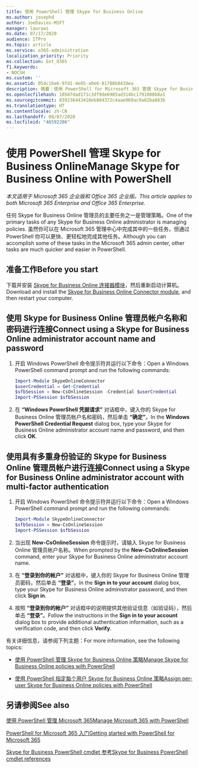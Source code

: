 ```yaml
---
title: 使用 PowerShell 管理 Skype for Business Online
ms.author: josephd
author: JoeDavies-MSFT
manager: laurawi
ms.date: 07/17/2020
audience: ITPro
ms.topic: article
ms.service: o365-administration
localization_priority: Priority
ms.collection: Ent_O365
f1.keywords:
- NOCSH
ms.custom: ''
ms.assetid: 054c16e6-9fd1-4e85-a0e6-81788b8410ea
description: 摘要：使用 PowerShell for Microsoft 365 管理 Skype for Business Online 策略、每用户策略和会议设置。
ms.openlocfilehash: 10587dad171c3df9de6985ad314bc1791080b8a1
ms.sourcegitcommit: 839236443410eb804372c4aae969ac9a82ba683b
ms.translationtype: HT
ms.contentlocale: zh-CN
ms.lasthandoff: 08/07/2020
ms.locfileid: "46592206"
---
```

# <a name="manage-skype-for-business-online-with-powershell"></a><span data-ttu-id="ba079-103">使用 PowerShell 管理 Skype for Business Online</span><span class="sxs-lookup"><span data-stu-id="ba079-103">Manage Skype for Business Online with PowerShell</span></span>

<span data-ttu-id="ba079-104">*本文适用于 Microsoft 365 企业版和 Office 365 企业版。*</span><span class="sxs-lookup"><span data-stu-id="ba079-104">*This article applies to both Microsoft 365 Enterprise and Office 365 Enterprise.*</span></span>

<span data-ttu-id="ba079-105">任何 Skype for Business Online 管理员的主要任务之一是管理策略。</span><span class="sxs-lookup"><span data-stu-id="ba079-105">One of the primary tasks of any Skype for Business Online administrator is managing policies.</span></span> <span data-ttu-id="ba079-106">虽然你可以在 Microsoft 365 管理中心中完成其中的一些任务，但通过 PowerShell 你可以更快、更轻松地完成其他任务。</span><span class="sxs-lookup"><span data-stu-id="ba079-106">Although you can accomplish some of these tasks in the Microsoft 365 admin center, other tasks are much quicker and easier in PowerShell.</span></span> 

## <a name="before-you-start"></a><span data-ttu-id="ba079-107">准备工作</span><span class="sxs-lookup"><span data-stu-id="ba079-107">Before you start</span></span>

<span data-ttu-id="ba079-108">下载并安装 [Skype for Business Online 连接器模块](https://www.microsoft.com/download/details.aspx?id=39366)，然后重新启动计算机。</span><span class="sxs-lookup"><span data-stu-id="ba079-108">Download and install the [Skype for Business Online Connector module](https://www.microsoft.com/download/details.aspx?id=39366), and then restart your computer.</span></span>


## <a name="connect-using-a-skype-for-business-online-administrator-account-name-and-password"></a><span data-ttu-id="ba079-109">使用 Skype for Business Online 管理员帐户名称和密码进行连接</span><span class="sxs-lookup"><span data-stu-id="ba079-109">Connect using a Skype for Business Online administrator account name and password</span></span>

1. <span data-ttu-id="ba079-110">开启 Windows PowerShell 命令提示符并运行以下命令：</span><span class="sxs-lookup"><span data-stu-id="ba079-110">Open a Windows PowerShell command prompt and run the following commands:</span></span> 
    
   ```powershell
   Import-Module SkypeOnlineConnector
   $userCredential = Get-Credential
   $sfbSession = New-CsOnlineSession -Credential $userCredential
   Import-PSSession $sfbSession
   ```

2. <span data-ttu-id="ba079-111">在 **“Windows PowerShell 凭据请求”** 对话框中，键入你的 Skype for Business Online 管理员帐户名和密码，然后单击 **“确定”**。</span><span class="sxs-lookup"><span data-stu-id="ba079-111">In the **Windows PowerShell Credential Request** dialog box, type your Skype for Business Online administrator account name and password, and then click **OK**.</span></span>


## <a name="connect-using-a-skype-for-business-online-administrator-account-with-multi-factor-authentication"></a><span data-ttu-id="ba079-112">使用具有多重身份验证的 Skype for Business Online 管理员帐户进行连接</span><span class="sxs-lookup"><span data-stu-id="ba079-112">Connect using a Skype for Business Online administrator account with multi-factor authentication</span></span>

1. <span data-ttu-id="ba079-113">开启 Windows PowerShell 命令提示符并运行以下命令：</span><span class="sxs-lookup"><span data-stu-id="ba079-113">Open a Windows PowerShell command prompt and run the following commands:</span></span>

   ```powershell
   Import-Module SkypeOnlineConnector
   $sfbSession = New-CsOnlineSession
   Import-PSSession $sfbSession
   ```

2. <span data-ttu-id="ba079-114">当出现 **New-CsOnlineSession** 命令提示时，请输入 Skype for Business Online 管理员帐户名称。</span><span class="sxs-lookup"><span data-stu-id="ba079-114">When prompted by the **New-CsOnlineSession** command, enter your Skype for Business Online administrator account name.</span></span>

3. <span data-ttu-id="ba079-115">在 **“登录到你的帐户”** 对话框中，键入你的 Skype for Business Online 管理员密码，然后单击 **“登录”**。</span><span class="sxs-lookup"><span data-stu-id="ba079-115">In the **Sign in to your account** dialog box, type your Skype for Business Online administrator password, and then click **Sign in**.</span></span>

4. <span data-ttu-id="ba079-116">按照 **“登录到你的帐户”** 对话框中的说明提供其他验证信息（如验证码），然后单击 **“登录”**。</span><span class="sxs-lookup"><span data-stu-id="ba079-116">Follow the instructions in the **Sign in to your account** dialog box to provide additional authentication information, such as a verification code, and then click **Verify**.</span></span>

<span data-ttu-id="ba079-117">有关详细信息，请参阅下列主题：</span><span class="sxs-lookup"><span data-stu-id="ba079-117">For more information, see the following topics:</span></span>
  
- [<span data-ttu-id="ba079-118">使用 PowerShell 管理 Skype for Business Online 策略</span><span class="sxs-lookup"><span data-stu-id="ba079-118">Manage Skype for Business Online policies with PowerShell</span></span>](manage-skype-for-business-online-policies-with-office-365-powershell.md)
    
- [<span data-ttu-id="ba079-119">使用 PowerShell 指定每个用户 Skype for Business Online 策略</span><span class="sxs-lookup"><span data-stu-id="ba079-119">Assign per-user Skype for Business Online policies with PowerShell</span></span>](assign-per-user-skype-for-business-online-policies-with-office-365-powershell.md)
    
## <a name="see-also"></a><span data-ttu-id="ba079-120">另请参阅</span><span class="sxs-lookup"><span data-stu-id="ba079-120">See also</span></span>

[<span data-ttu-id="ba079-121">使用 PowerShell 管理 Microsoft 365</span><span class="sxs-lookup"><span data-stu-id="ba079-121">Manage Microsoft 365 with PowerShell</span></span>](manage-office-365-with-office-365-powershell.md)
  
[<span data-ttu-id="ba079-122">PowerShell for Microsoft 365 入门</span><span class="sxs-lookup"><span data-stu-id="ba079-122">Getting started with PowerShell for Microsoft 365</span></span>](getting-started-with-office-365-powershell.md)

[<span data-ttu-id="ba079-123">Skype for Business PowerShell cmdlet 参考</span><span class="sxs-lookup"><span data-stu-id="ba079-123">Skype for Business PowerShell cmdlet references</span></span>](https://docs.microsoft.com/powershell/module/skype/?view=skype-ps)

